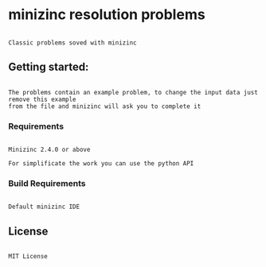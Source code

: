 # minizinc resolution problems

```

Classic problems soved with minizinc

```

## Getting started:

```

The problems contain an example problem, to change the input data just remove this example 
from the file and minizinc will ask you to complete it

```


### Requirements

```

Minizinc 2.4.0 or above

For simplificate the work you can use the python API

```

### Build Requirements

```

Default minizinc IDE

```


## License

```

MIT License

```
